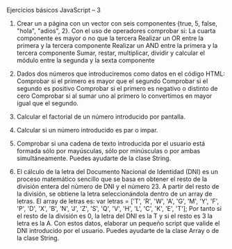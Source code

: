 Ejercicios básicos JavaScript – 3

1. Crear un a página con un vector con seis componentes {true, 5, false, "hola", "adios", 2}. Con el uso de operadores comprobar si: 
La cuarta componente es mayor o no que la tercera
Realizar un OR entre la primera y la tercera componente
Realizar un AND entre la primera y la tercera componente
Sumar, restar, multiplicar, dividir y calcular el módulo entre la segunda y la sexta componente

2. Dados dos números que introduciremos como datos en el código HTML:
Comprobar si el primero es mayor que el segundo
Comprobar  si el segundo es positivo
Comprobar si el primero es negativo o distinto de cero
Comprobar si al sumar uno al primero lo convertimos en mayor igual que el segundo.


3. Calcular el factorial de un número introducido por pantalla.


4. Calcular si un número introducido es par o impar.


5. Comprobar si una cadena de texto introducida por el usuario está formada sólo por mayúsculas, sólo por minúsculas o por ambas simultáneamente. Puedes ayudarte de la clase String.



6. El cálculo de la letra del Documento Nacional de Identidad (DNI) es un proceso matemático sencillo que se basa en obtener el resto de la división entera del número de DNI y el número 23. A partir del resto de la división, se obtiene la letra seleccionándola dentro de un array de letras.
El array de letras es:
var letras = ['T', 'R', 'W', 'A', 'G', 'M', 'Y', 'F', 'P', 'D', 'X', 'B', 'N', 'J', 'Z', 'S', 'Q', 'V', 'H', 'L', 'C', 'K', 'E', 'T'];
Por tanto si el resto de la división es 0, la letra del DNI es la T y si el resto es 3 la letra es la A. Con estos datos, elaborar un pequeño script que valide el DNI introducido por el usuario. Puedes ayudarte de la clase Array o de la clase String.